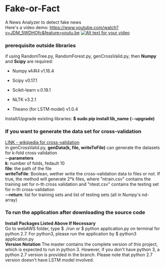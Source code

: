 # Fake-or-Fact
A News Analyzer to detect fake news  
Here's a video demo: https://www.youtube.com/watch?v=JDM_5WDHOfc&feature=youtu.be
[![Alt text for your video](http://img.youtube.com/vi/JDM_5WDHOfc/0.jpg)](https://www.youtube.com/watch?v=JDM_5WDHOfc&feature=youtu.be)

### prerequisite outside libraries  
if using RandomTree.py, RandomForest.py, genCrossValid.py, then <b>Numpy</b> and <b>Scipy</b> are required:  
- Numpy ~~v1.11.1~~  v1.16.4

- Scipy v0.17.1  
- Scikit-learn v.0.18.1  
- NLTK v3.2.1  
- Theano (for LSTM model) v1.0.4

Install/Upgrade existing libraries: **$ sudo pip install lib_name (--upgrade)**
  
### If you want to generate the data set for cross-validation  
[LINK - wikipedia for cross-validation](https://en.wikipedia.org/wiki/Cross-validation_(statistics))  
in genCrossValid.py, <b>genData(k, file, writeToFile)</b> can generate the datasets for k-fold cross validation  
<b>--parameters</b>  
<b>k</b>: number of folds, fedault 10  
<b>file</b>: the path of the file  
<b>writeToFile</b>: Boolean, wether write the cross-validation data to files or not. If true, the method will generate 2*k files, where "ntrain.csv" contains the training set for n-th cross validation and "ntest.csv" contains the testing set for n-th cross-validation  
<b>--return</b>: list for training sets and list of testing sets (all in Numpy's nd-array)

### To run the application after downloading the source code
<b>Install Packages Listed Above If Necessary</b>  
Go to webAWS folder, type $ ./run or $ python application.py on terminal for python 2.7. For python3, please run the application by $ python3 application.py  
<b>Version Notation</b> The master contains the complete version of this project, which is expected to run in python 3. However, if you don't have python 3, a python 2.7 version is provided in the branch. Please note that python 2.7 version doesn't have LSTM model involved. 
